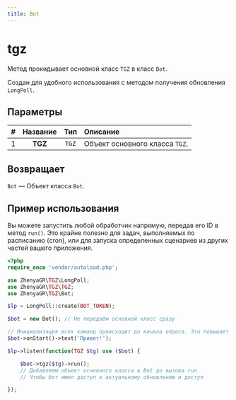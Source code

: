```yaml
---
title: Bot
---
```


# tgz
Метод прокидывает основной класс `TGZ` в класс `Bot`.

Создан для удобного использования с методом получения обновления `LongPoll`.

## Параметры
| # | Название |  Тип  | Описание                       |
|:-:|:--------:|:-----:|:-------------------------------|
| 1 | **TGZ**  | `TGZ` | Объект основного класса `TGZ`. |

## Возвращает
`Bot` — Объект класса `Bot`.

## Пример использования
Вы можете запустить любой обработчик напрямую, передав его ID в метод `run()`. Это крайне полезно для задач, выполняемых по расписанию (cron), или для запуска определенных сценариев из других частей вашего приложения.

```php
<?php
require_once 'vendor/autoload.php';

use ZhenyaGR\TGZ\LongPoll;
use ZhenyaGR\TGZ\TGZ;
use ZhenyaGR\TGZ\Bot;

$lp = LongPoll::create(BOT_TOKEN);

$bot = new Bot(); // Не передаём основной класс сразу

// Инициализация всех команд происходит до начала опроса. Это повышает производительность бота
$bot->onStart()->text('Привет!');

$lp->listen(function(TGZ $tg) use ($bot) {

    $bot->tgz($tg)->run();
    // Добавляем объект основного класса в Bot до вызова run
    // Чтобы бот имел доступ к актуальному обновлению и доступ

});



```